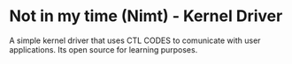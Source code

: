 # Not in my time (Nimt) - Kernel Driver
A simple kernel driver that uses CTL CODES to comunicate with user applications. Its open source for learning purposes.
